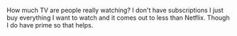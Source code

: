 How much TV are people really watching? I don't have subscriptions I just buy everything I want to watch and it comes out to less than Netflix. Though I do have prime so that helps.

